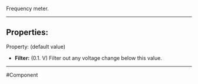 Frequency meter.

---

## Properties:
Property: (default value)

- **Filter:** (0.1. V)
   Filter out any voltage change below this value.

---

#Component
